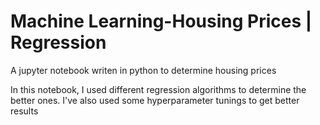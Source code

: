 # Machine Learning-Housing Prices | Regression
A jupyter notebook writen in python to determine housing prices

In this notebook, I used different regression algorithms to determine the better ones. I've also used some hyperparameter tunings to get better results
